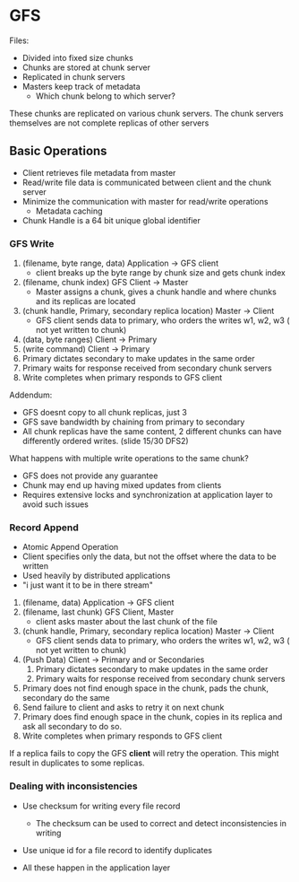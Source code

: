 # GFS
Files:
- Divided into fixed size chunks
- Chunks are stored at chunk server
- Replicated in chunk servers
- Masters keep track of metadata
	- Which chunk belong to which server?

These chunks are replicated on various chunk servers. The chunk servers themselves are not complete replicas of other servers

## Basic Operations

- Client retrieves file metadata from master
- Read/write file data is communicated between client and the chunk server
- Minimize the communication with master for read/write operations
	- Metadata caching
- Chunk Handle is a 64 bit unique global identifier
### GFS Write
1. (filename, byte range, data) Application -> GFS client
	- client breaks up the byte range by chunk size and gets chunk index
2. (filename, chunk index) GFS Client -> Master
	- Master assigns a chunk, gives a chunk handle and where chunks and its replicas are located
3. (chunk handle, Primary, secondary replica location) Master -> Client
	- GFS client sends data to primary, who orders the writes w1, w2, w3 ( not yet written to chunk)
4. (data, byte ranges) Client -> Primary
5. (write command) Client -> Primary
6. Primary dictates secondary to make updates in the same order
7. Primary waits for response received from secondary chunk servers
8. Write completes when primary responds to GFS client

Addendum:
- GFS doesnt copy to all chunk replicas, just 3
- GFS save bandwidth by chaining from primary to secondary
- All chunk replicas have the same content, 2 different chunks can have differently ordered writes. (slide 15/30 DFS2)

What happens with multiple write operations to the same chunk?
- GFS does not provide any guarantee
- Chunk may end up having mixed updates from clients
- Requires extensive locks and synchronization at application layer to avoid such issues

### Record Append
- Atomic Append Operation
- Client specifies only the data, but not the offset where the data to be written
- Used heavily by distributed applications
- "i just want it to be in there stream"

1. (filename, data) Application -> GFS client
2. (filename, last chunk) GFS Client, Master
	- client asks master about the last chunk of the file
3. (chunk handle, Primary, secondary replica location) Master -> Client
	- GFS client sends data to primary, who orders the writes w1, w2, w3 ( not yet written to chunk)
4. (Push Data) Client -> Primary and or Secondaries
	1. Primary dictates secondary to make updates in the same order
	2. Primary waits for response received from secondary chunk servers
5. Primary does not find enough space in the chunk, pads the chunk, secondary do the same
6. Send failure to client and asks to retry it on next chunk
7. Primary does find enough space in the chunk, copies in its replica and ask all secondary to do so.
8. Write completes when primary responds to GFS client

If a replica fails to copy the GFS **client** will retry the operation. This might result in duplicates to some replicas.

### Dealing with inconsistencies
- Use checksum for writing every file record
	- The checksum can be used to correct and detect inconsistencies in writing

- Use unique id for a file record to identify duplicates
- All these happen in the application layer